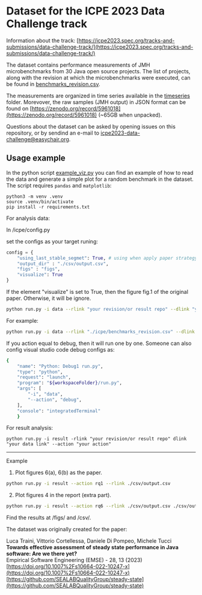 # Dataset for the ICPE 2023 Data Challenge track

Information about the track:
[https://icpe2023.spec.org/tracks-and-submissions/data-challenge-track/](https://icpe2023.spec.org/tracks-and-submissions/data-challenge-track/)

The dataset contains performance measurements of JMH microbenchmarks from 30 Java open source projects. The list of projects, along with the revision at which the microbenchmarks were executed, can be found in [benchmarks_revision.csv](benchmarks_revision.csv).

The measurements are organized in time series available in the [timeseries](timeseries) folder. Morevover, the raw samples (JMH output) in JSON format can be found on [https://zenodo.org/record/5961018](https://zenodo.org/record/5961018) (~65GB when unpacked).

Questions about the dataset can be asked by opening issues on this repository, or by sendind an e-mail to icpe2023-data-challenge@easychair.org.

## Usage example

In the python script [example_viz.py](example_viz.py) you can find an example of how to read the data and generate a simple plot for a random benchmark in the dataset. The script requires `pandas` and `matplotlib`:
```
python3 -m venv .venv
source .venv/bin/activate
pip install -r requirements.txt
```
For analysis data:

In /icpe/config.py

set the configs as your target runing:
```Python
config = {
    "using_last_stable_segmet": True, # using when apply paper strategy, otherwise using the longest segment for classifying steady fork.
    "output_dir" : "./csv/output.csv",
    "figs" : "figs",
    "visualize": True
}
```
If the element "visualize" is set to True, then the figure fig.1 of the original paper. Otherwise, it will be ignore.

```bash
python run.py -i data --rlink "your revision/or result repo" --dlink "your data link" --action "your action" --range "range of data (file)"
```
For example:
```bash
python run.py -i data --rlink "./icpe/benchmarks_revision.csv" --dlink ".icpe/timeseries" --action "run" --range 0 1
```
If you action equal to debug, then it will run one by one. Someone can also config visual studio code debug configs as:
```sh
{
    "name": "Python: Debug1 run.py",
    "type": "python",
    "request": "launch",
    "program": "${workspaceFolder}/run.py", 
    "args": [
        "-i", "data",
        "--action", "debug",
    ],
    "console": "integratedTerminal"
    }
```

For result analysis:
```
python run.py -i result -rlink "your revision/or result repo" dlink "your data link" --action "your action"
```
---
Example
1. Plot figures 6(a), 6(b) as the paper.
```sh
python run.py -i result --action rq1 --rlink ./csv/output.csv
```
2. Plot figures 4 in the report (extra part).
```sh
python run.py -i result --action rq6 --rlink ./csv/output.csv ./csv/output_non_last_steady.csv
```
Find the results at /figs/ and /csv/.

The dataset was originally created for the paper:

Luca Traini, Vittorio Cortellessa, Daniele Di Pompeo, Michele Tucci  
**Towards effective assessment of steady state performance in Java software: Are we there yet?**  
Empirical Software Engineering (EMSE) - 28, 13 (2023)  
[https://doi.org/10.1007%2Fs10664-022-10247-x](https://doi.org/10.1007%2Fs10664-022-10247-x)  
[https://github.com/SEALABQualityGroup/steady-state](https://github.com/SEALABQualityGroup/steady-state)


